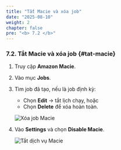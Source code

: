 ```yaml
---
title: "Tắt Macie và xóa job"
date: "2025-08-10"
weight: 2
chapter: false
pre: "<b> 7.2 </b>"
---
```


### 7.2. Tắt Macie và xóa job {#tat-macie}

1. Truy cập **Amazon Macie**.  
2. Vào mục **Jobs**.  
3. Tìm job đã tạo, nếu là job định kỳ:
   - Chọn **Edit** → tắt lịch chạy, hoặc
   - Chọn **Delete** để xóa hoàn toàn.

   ![Xóa job Macie](/images/7.cleanup/delete-job-macie.png)

4. Vào **Settings** và chọn **Disable Macie**.

   ![Tắt dịch vụ Macie](/images/7.cleanup/disable-macie.png)
